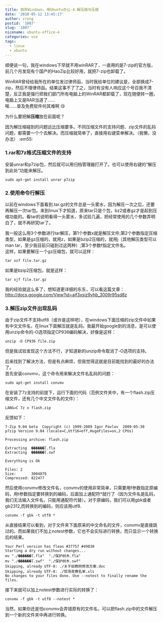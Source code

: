 ```yaml
---
title: 抛弃Windows，用Ubuntu办公-4.解压缩与压缩
date: '2010-05-12 13:45:17'
author: zrong
postid: '1007'
slug: '1007'
nicename: ubuntu-office-4
categories: use
tags:
  - linux
  - ubuntu
---
```


顺便说一句，我在windows下早就不用winRAR了，一直用的是7-zip的官方版，前几个月发现有个国产的HaoZip比较好用，就把7-zip也卸载了。  

WinRAR曾经给我所在的单位发过律师函，当时我给单位的建议是，全部换成7-zip，然后不理律师函。结果这事不了了之，当时有没有人响应这个号召我不清楚，反正我是强行把我们部门所有电脑上的WinRAR都卸载了，现在随便转一圈，电脑上又是RAR当道了……  
唉……普及免费软件何其难啊 :cry:

为什么要把解**压缩**放在前面呢？  

因为解压缩碰到的问题远比压缩要多。不同压缩文件的支持问题、zip文件的乱码问题，都需要一个个去解决。而压缩就简单了，直接用右键菜单解决。（我懒，没办法）
:em55:  
<!--more-->

### 1.rar和7z格式压缩文件的支持

安装unrar和p7zip包，然后就可以用归档管理器打开了。也可以使用右键的“解压到此处”功能来解压。

    sudo apt-get install unrar p7zip

### 2.使用命令行解压

以前在windows下面看到.tar.gz的文件总是一头雾水，因为解压一次之后，还要再解压一次tar包。来到linux下才知道，原来tar只是个包，bz2或者gz才是起到压缩功能的。看tar的说明看得一头雾水，多试验几遍，把经常使用的几个参数弄明白了，就不再研究tar了。  

我一般这么用3个参数进行tar解压，第1个参数x就是解压文件;第2个参数指定压缩类型，如果是gz压缩的，就用z，如果是bzip2压缩的，就用j（其他解压类型可以man
tar，至少我目前只碰到过这两种）;第3个参数f指定文件名。  
这样，如果要解压一个gz压缩包，就可以这样：

    tar xzf file.tar.gz

如果是bzip2压缩包，就是这样：

    tar xjf file.tar.gz

我的经验就这么多了，想知道更详细的东东，可以看这篇文章：<http://docs.google.com/View?id=ajf3xsjz9vhb_3009r95sd8z>

### 3.解压zip文件出现乱码

由于zip文件不支持utf8（或许是这样吧），在windows下面压缩的zip文件中如果有中文文件名，在linux下面解压就是乱码。我最开始google到的消息，是可以使用unzip命令的-O选项指定CP936编码解决，好像是这样：

    unzip -O CP936 file.zip

但是我试验发现这个方法不行，才知道新的unzip命令取消了-O选项的支持。  

后来找到了解决方法，但是有点麻烦，但我觉得这就是目前能找到的最好的办法了。  
首先安装convmv，这个命令用来解决文件名乱码的问题：

    sudo apt-get install convmv

在安装了7z支持的前提下，运行下面的代码（范例文件夹中，有一个flash.zip压缩文件，还有几个中文文件名的文件）：

    LANG=C 7z x flash.zip

反馈如下：

    7-Zip 9.04 beta  Copyright (c) 1999-2009 Igor Pavlov  2009-05-30
    p7zip Version 9.04 (locale=C,Utf16=off,HugeFiles=on,2 CPUs)

    Processing archive: flash.zip

    Extracting  ������ľ.fla
    Extracting  ������ľ.swf

    Everything is Ok

    Files: 2
    Size:       3004879
    Compressed: 822477

然后使用convmv修改文件名，convmv的使用非常简单，只需要用f参数指定原编码，用t参数指定要转换到的编码，后面加上通配符\*就行了（因为文件名是乱码，我们无法输入文件名，只能用通配符代替）。对于原编码，我们可以用gbk或者gb2312,而转换到的编码，则应该用utf8.

    convmv -f gbk -t utf8 *

从直接结果可以看到，对于文件夹下面原来的中文命名的文件，convmv是直接跳过的。而如果我们不加上notest参数，它也不会实际进行转换，而只显示一个转换后的结果。

    Your Perl version has fleas #37757 #49830 
    Starting a dry run without changes...
    mv "./������ľ.fla"  "./保护树木.fla"
    mv "./������ľ.swf"  "./保护树木.swf"
    Skipping, already UTF-8: ./关于幼教网修改方案.doc
    Skipping, already UTF-8: ./现场竞赛名单.xls
    No changes to your files done. Use --notest to finally rename the files.

接下来就可以加上notest参数进行实际的转换了：

    convmv -f gbk -t utf8 --notest *

当然，如果你还是怕convmv会弄错原有的文件名，可以把flash.zip中的文件解压到一个新的文件夹中再进行转换。

